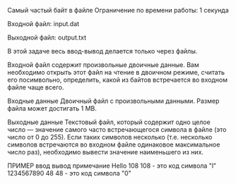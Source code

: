 Самый частый байт в файле
Ограничение по времени работы: 1 секунда

Входной файл: input.dat

Выходной файл: output.txt

В этой задаче весь ввод-вывод делается только через файлы.

Входной файл содержит произвольные двоичные данные. Вам необходимо открыть этот файл на чтение в двоичном режиме, считать его посимвольно, определить, какой из байтов встречается во входном файле чаще всего.

Входные данные
Двоичный файл с произвольными данными. Размер файла может достигать 1 MB.

Выходные данные
Текстовый файл, который содержит одно целое число — значение самого часто встречающегося символа в файле (это число от 0 до 255). Если таких символов несколько (т.е. несколько символов встречаются во входном файле одинаковое максимальное число раз), необходимо вывести значение наименьшего из них.

ПРИМЕР
ввод	вывод	примечание
Hello
108
108 - это код символа "l"
1234567890
48
48 - это код символа "0"